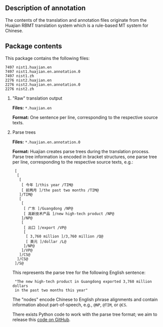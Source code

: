 Description of annotation
-------------------------

The contents of the translation and annotation files originate from the
Huajian RBMT translation system which is a rule-based MT system for Chinese.

Package contents
----------------

This package contains the following files:

    7497 nist1.huajian.en
    7497 nist1.huajian.en.annotation.0
    7497 nist1.zh
    2276 nist2.huajian.en
    2276 nist2.huajian.en.annotation.0
    2276 nist2.zh

1. "Raw" translation output

     __Files:__  `*.huajian.en`

     __Format:__ One sentence per line, corresponding to the respective source
                 texts.

2. Parse trees

     __Files:__  `*.huajian.en.annotation.0`

     __Format:__ Huajian creates parse trees during the translation process.
                 Parse tree information is encoded in bracket structures, one
                 parse tree per line, corresponding to the respective source
                 texts, e.g.:

        [
         [
          [
           [ 今年 ]/this year /TIM@
           [ 前两月 ]/the past two months /TIM@
          ]/TIM@
          [
           [
            [ 广东 ]/Guangdong /NP@
            [ 高新技术产品 ]/new high-tech product /NP@
           ]/NP@
           [
            [ 出口 ]/export /VP@
            [
             [ 3,760 million ]/3,760 million /Q@
             [ 美元 ]/dollar /L@
            ]/NP@
           ]/VP@
          ]/CS@
         ]/CS@
        ]/S@

     This represents the parse tree for the following English sentence:

        "The new high-tech product in Guangdong exported 3,760 million dollars
        in the past two months this year"

     The "nodes" encode Chinese to English phrase alignments and contain
     information about part-of-speech, e.g., `@NP`, `@TIM`, or `@CS`.

     There exists Python code to work with the parse tree format; we aim to
     release this [code on GitHub](https://github.com/cfedermann/).
